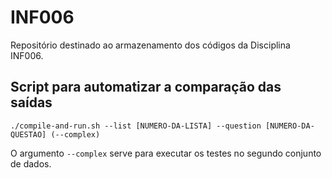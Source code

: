 # INF006
Repositório destinado ao armazenamento dos códigos da Disciplina INF006.

## Script para automatizar a comparação das saídas
`./compile-and-run.sh --list [NUMERO-DA-LISTA] --question [NUMERO-DA-QUESTAO] (--complex)`

O argumento `--complex` serve para executar os testes no segundo conjunto de dados.
